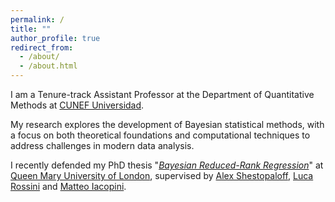 ```yaml
---
permalink: /
title: ""
author_profile: true
redirect_from: 
  - /about/
  - /about.html
---
```


I am a Tenure-track Assistant Professor at the Department of Quantitative Methods at [CUNEF Universidad](https://www.cunef.edu/en/).

My research explores the development of Bayesian statistical methods, with a focus on both theoretical foundations and computational techniques to address challenges in modern data analysis.

I recently defended my PhD thesis "[_Bayesian Reduced-Rank Regression_](https://qmro.qmul.ac.uk/xmlui/handle/123456789/108576)" at [Queen Mary University of London](https://www.qmul.ac.uk/), supervised by [Alex Shestopaloff](https://utstat.utoronto.ca/~alexander/), [Luca Rossini](https://rossiniluca.github.io/web/) and [Matteo Iacopini](https://matteoiacopini.github.io/).


